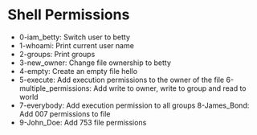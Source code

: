 # Shell Permissions
- 0-iam_betty: Switch user to betty
- 1-whoami: Print current user name
- 2-groups: Print groups
- 3-new_owner: Change file ownership to betty
- 4-empty: Create an empty file hello
- 5-execute: Add execution permissions to the owner of the file
6-multiple_permissions: Add write to owner, write to group and read to world
- 7-everybody: Add execution permission to all groups
8-James_Bond: Add 007 permissions to file
- 9-John_Doe: Add 753 file permissions
